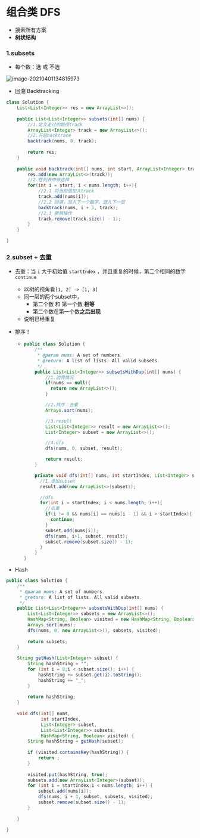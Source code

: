

# 组合类 DFS

* 搜索所有方案
* **树状结构**

### 1.subsets

* 每个数：选 或 不选

![image-20210401134815973](https://raw.githubusercontent.com/TWDH/Leetcode-From-Zero/pictures/img/image-20210401134815973.png)

* 回溯 Backtracking

```java
class Solution {
    List<List<Integer>> res = new ArrayList<>();
    
    public List<List<Integer>> subsets(int[] nums) {
        //1.定义走过的路径track
        ArrayList<Integer> track = new ArrayList<>();
        //2.开启backtrace
        backtrack(nums, 0, track);
        
        return res;
    }
    
    public void backtrack(int[] nums, int start, ArrayList<Integer> track){
        res.add(new ArrayList<>(track));
        //2.在列表中做选择
        for(int i = start; i < nums.length; i++){
            //2.1 将当前值加入track
            track.add(nums[i]);
            //2.2 回溯，加入下一个数字。进入下一层
            backtrack(nums, i + 1, track);
            //2.3 撤销操作
            track.remove(track.size() - 1);
        }
    }
    
}
```

### 2.subset + 去重

* 去重：当 `i` 大于初始值 `startIndex` ，并且重复的时候，第二个相同的数字 `continue`
  * 以树的视角看`[1, 2] -> [1, 3]`
  * 同一层的两个subset中，
    * 第二个数 和 第一个数 **相等**
    * 第二个数在第一个数**之后出现**
  * 说明已经重复
  
* 排序！

  * ```java
    public class Solution {
        /**
         * @param nums: A set of numbers.
         * @return: A list of lists. All valid subsets.
         */
        public List<List<Integer>> subsetsWithDup(int[] nums) {
            //1.边界情况
            if(nums == null){
              return new ArrayList<>();
            }
    
            //2.排序：去重
            Arrays.sort(nums);
    
            //3.result
            List<List<Integer>> result = new ArrayList<>();
            List<Integer> subset = new ArrayList<>();
    
            //4.dfs
            dfs(nums, 0, subset, result);
    
            return result;
        }
    
        private void dfs(int[] nums, int startIndex, List<Integer> subset, List<List<Integer>> result){
          //1.添加subset
          result.add(new ArrayList<>(subset));
    
          //dfs
          for(int i = startIndex; i < nums.length; i++){
            //去重
            if(i != 0 && nums[i] == nums[i - 1] && i > startIndex){
              continue;
            }
            subset.add(nums[i]);
            dfs(nums, i+1, subset, result);
            subset.remove(subset.size() - 1);
          }
        }
    }
    ```

* Hash

```java
public class Solution {
    /**
     * @param nums: A set of numbers.
     * @return: A list of lists. All valid subsets.
     */
    public List<List<Integer>> subsetsWithDup(int[] nums) {
        List<List<Integer>> subsets = new ArrayList<>();
        HashMap<String, Boolean> visited = new HashMap<String, Boolean>();
        Arrays.sort(nums);
        dfs(nums, 0, new ArrayList<>(), subsets, visited);
        
        return subsets;
    }
    
    String getHash(List<Integer> subset) {
        String hashString = "";
        for (int i = 0;i < subset.size(); i++) {
            hashString += subset.get(i).toString();
            hashString += "_";
        }
        
        return hashString;
    }
    
    void dfs(int[] nums, 
             int startIndex, 
             List<Integer> subset,
             List<List<Integer>> subsets,
             HashMap<String, Boolean> visited) {
        String hashString = getHash(subset);
        
        if (visited.containsKey(hashString)) {
            return ;
        }
        
        visited.put(hashString, true);
        subsets.add(new ArrayList<Integer>(subset));
        for (int i = startIndex;i < nums.length; i++) {
            subset.add(nums[i]);
            dfs(nums, i + 1, subset, subsets, visited);
            subset.remove(subset.size() - 1);
        }
        
    }
    
}
```

